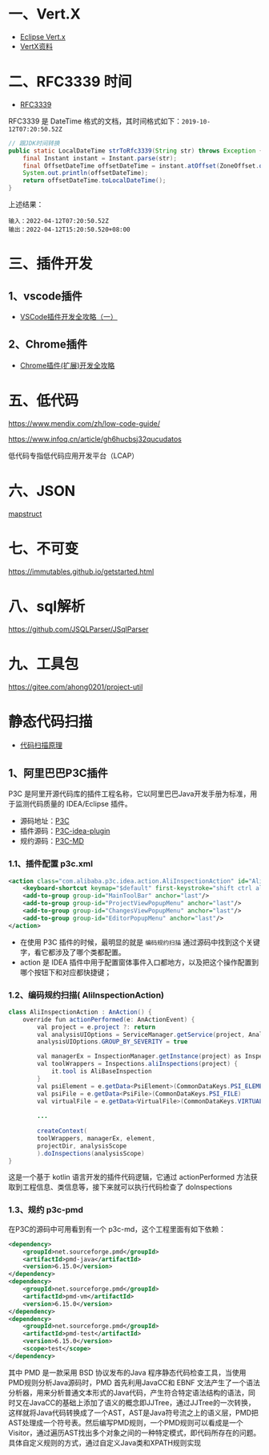 # 一、Vert.X

- [Eclipse Vert.x](https://vertx.io/)
- [VertX资料](https://zhuanlan.zhihu.com/p/33832486)

# 二、RFC3339 时间

- [RFC3339](https://www.ietf.org/rfc/rfc3339.txt)

RFC3339 是 DateTime 格式的文档，其时间格式如下：`2019-10-12T07:20:50.52Z`

```java
// 跟JDK时间转换
public static LocalDateTime strToRfc3339(String str) throws Exception {
    final Instant instant = Instant.parse(str);
    final OffsetDateTime offsetDateTime = instant.atOffset(ZoneOffset.of("+8"));
    System.out.println(offsetDateTime);
    return offsetDateTime.toLocalDateTime();
}
```
上述结果：
```
输入：2022-04-12T07:20:50.52Z
输出：2022-04-12T15:20:50.520+08:00
```

# 三、插件开发

## 1、vscode插件

- [VSCode插件开发全攻略（一）](http://blog.haoji.me/vscode-plugin-overview.html)

## 2、Chrome插件

- [Chrome插件(扩展)开发全攻略](http://blog.haoji.me/chrome-plugin-develop.html)


# 五、低代码

https://www.mendix.com/zh/low-code-guide/

https://www.infoq.cn/article/gh6hucbsj32qucudatos

低代码专指低代码应用开发平台（LCAP）

# 六、JSON

[mapstruct](https://mapstruct.org/)

# 七、不可变

https://immutables.github.io/getstarted.html

# 八、sql解析

https://github.com/JSQLParser/JSqlParser

# 九、工具包

https://gitee.com/ahong0201/project-util

# 静态代码扫描

- [代码扫描原理](https://mp.weixin.qq.com/s/RwzprbY2AhdgslY8tbVL-A)

## 1、阿里巴巴P3C插件

P3C 是阿里开源代码库的插件工程名称，它以阿里巴巴Java开发手册为标准，用于监测代码质量的 IDEA/Eclipse 插件。
- 源码地址：[P3C](https://github.com/alibaba/p3c)
- 插件源码：[P3C-idea-plugin](https://github.com/alibaba/p3c/blob/master/idea-plugin)
- 规约源码：[P3C-MD](https://github.com/alibaba/p3c/tree/master/p3c-pmd)

### 1.1、插件配置 p3c.xml

```xml
<action class="com.alibaba.p3c.idea.action.AliInspectionAction" id="AliP3CInspectionAction" popup="true" text="编码规约扫描" icon="P3cIcons.ANALYSIS_ACTION">
    <keyboard-shortcut keymap="$default" first-keystroke="shift ctrl alt J"/>
    <add-to-group group-id="MainToolBar" anchor="last"/>
    <add-to-group group-id="ProjectViewPopupMenu" anchor="last"/>
    <add-to-group group-id="ChangesViewPopupMenu" anchor="last"/>
    <add-to-group group-id="EditorPopupMenu" anchor="last"/>
</action>
```
- 在使用 P3C 插件的时候，最明显的就是 `编码规约扫描` 通过源码中找到这个关键字，看它都涉及了哪个类都配置。
- action 是 IDEA 插件中用于配置窗体事件入口都地方，以及把这个操作配置到哪个按钮下和对应都快捷键；

### 1.2、编码规约扫描( AliInspectionAction)

```java
class AliInspectionAction : AnAction() {
    override fun actionPerformed(e: AnActionEvent) {
        val project = e.project ?: return
        val analysisUIOptions = ServiceManager.getService(project, AnalysisUIOptions::class.java)!!
        analysisUIOptions.GROUP_BY_SEVERITY = true

        val managerEx = InspectionManager.getInstance(project) as InspectionManagerEx
        val toolWrappers = Inspections.aliInspections(project) {
            it.tool is AliBaseInspection
        }
        val psiElement = e.getData<PsiElement>(CommonDataKeys.PSI_ELEMENT)
        val psiFile = e.getData<PsiFile>(CommonDataKeys.PSI_FILE)
        val virtualFile = e.getData<VirtualFile>(CommonDataKeys.VIRTUAL_FILE)
        
		...
		
		createContext(
    	toolWrappers, managerEx, element,
    	projectDir, analysisScope
		).doInspections(analysisScope)
}		
```
这是一个基于 kotlin 语言开发的插件代码逻辑，它通过 actionPerformed 方法获取到工程信息、类信息等，接下来就可以执行代码检查了 doInspections

### 1.3、规约 p3c-pmd

在P3C的源码中可用看到有一个 p3c-md，这个工程里面有如下依赖：
```xml
<dependency>
    <groupId>net.sourceforge.pmd</groupId>
    <artifactId>pmd-java</artifactId>
    <version>6.15.0</version>
</dependency>
<dependency>
    <groupId>net.sourceforge.pmd</groupId>
    <artifactId>pmd-vm</artifactId>
    <version>6.15.0</version>
</dependency>
<dependency>
    <groupId>net.sourceforge.pmd</groupId>
    <artifactId>pmd-test</artifactId>
    <version>6.15.0</version>
    <scope>test</scope>
</dependency>
```
其中 PMD 是一款采用 BSD 协议发布的Java 程序静态代码检查工具，当使用PMD规则分析Java源码时，PMD 首先利用JavaCC和 EBNF 文法产生了一个语法分析器，用来分析普通文本形式的Java代码，产生符合特定语法结构的语法，同时又在JavaCC的基础上添加了语义的概念即JJTree，通过JJTree的一次转换，这样就将Java代码转换成了一个AST，AST是Java符号流之上的语义层，PMD把AST处理成一个符号表。然后编写PMD规则，一个PMD规则可以看成是一个Visitor，通过遍历AST找出多个对象之间的一种特定模式，即代码所存在的问题。具体自定义规则的方式，通过自定义Java类和XPATH规则实现
